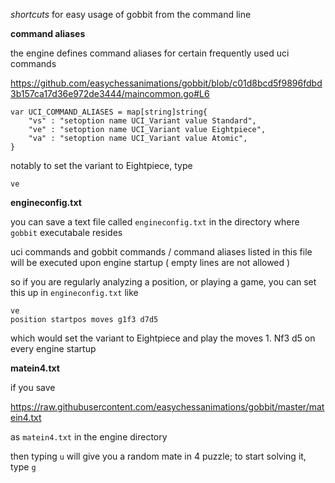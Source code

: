 *shortcuts* for easy usage of gobbit from the command line

**command aliases**

the engine defines command aliases for certain frequently used uci commands

<https://github.com/easychessanimations/gobbit/blob/c01d8bcd5f9896fdbd3b157ca17d36e972de3444/maincommon.go#L6>

```
var UCI_COMMAND_ALIASES = map[string]string{
    "vs" : "setoption name UCI_Variant value Standard",
    "ve" : "setoption name UCI_Variant value Eightpiece",
    "va" : "setoption name UCI_Variant value Atomic",
}
```

notably to set the variant to Eightpiece, type

```
ve
```

**engineconfig.txt**

you can save a text file called `engineconfig.txt` in the directory where `gobbit` executabale resides

uci commands and gobbit commands / command aliases listed in this file will be executed upon engine startup ( empty lines are not allowed )

so if you are regularly analyzing a position, or playing a game, you can set this up in `engineconfig.txt` like

```
ve
position startpos moves g1f3 d7d5
```

which would set the variant to Eightpiece and play the moves 1. Nf3 d5 on every engine startup

**matein4.txt**

if you save

<https://raw.githubusercontent.com/easychessanimations/gobbit/master/matein4.txt>

as `matein4.txt` in the engine directory

then typing `u` will give you a random mate in 4 puzzle; to start solving it, type `g`